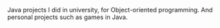 Java projects I did in university, for Object-oriented programming. And personal projects such as games in Java.

